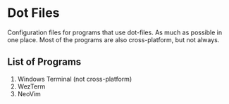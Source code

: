 # Dot Files

Configuration files for programs that use dot-files. As much as possible in one place. Most of the programs are also cross-platform, but not always.

## List of Programs 

1. Windows Terminal (not cross-platform)
2. WezTerm 
3. NeoVim

